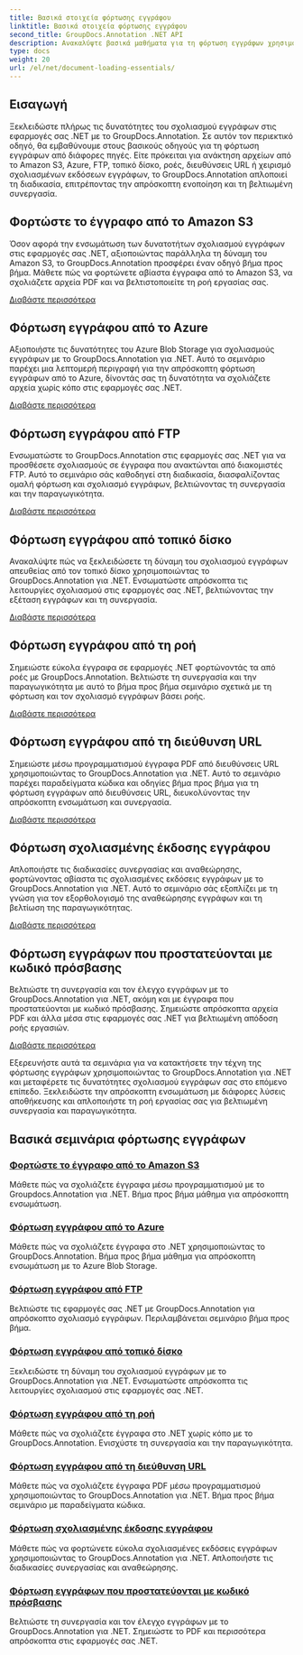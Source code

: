 ```yaml
---
title: Βασικά στοιχεία φόρτωσης εγγράφου
linktitle: Βασικά στοιχεία φόρτωσης εγγράφου
second_title: GroupDocs.Annotation .NET API
description: Ανακαλύψτε βασικά μαθήματα για τη φόρτωση εγγράφων χρησιμοποιώντας το GroupDocs.Annotation .NET. Ενσωματώστε απρόσκοπτα το Amazon S3, το Azure, το FTP, τον τοπικό δίσκο, τις ροές και άλλα.
type: docs
weight: 20
url: /el/net/document-loading-essentials/
---
```

## Εισαγωγή

Ξεκλειδώστε πλήρως τις δυνατότητες του σχολιασμού εγγράφων στις εφαρμογές σας .NET με το GroupDocs.Annotation. Σε αυτόν τον περιεκτικό οδηγό, θα εμβαθύνουμε στους βασικούς οδηγούς για τη φόρτωση εγγράφων από διάφορες πηγές. Είτε πρόκειται για ανάκτηση αρχείων από το Amazon S3, Azure, FTP, τοπικό δίσκο, ροές, διευθύνσεις URL ή χειρισμό σχολιασμένων εκδόσεων εγγράφων, το GroupDocs.Annotation απλοποιεί τη διαδικασία, επιτρέποντας την απρόσκοπτη ενοποίηση και τη βελτιωμένη συνεργασία.

## Φορτώστε το έγγραφο από το Amazon S3
Όσον αφορά την ενσωμάτωση των δυνατοτήτων σχολιασμού εγγράφων στις εφαρμογές σας .NET, αξιοποιώντας παράλληλα τη δύναμη του Amazon S3, το GroupDocs.Annotation προσφέρει έναν οδηγό βήμα προς βήμα. Μάθετε πώς να φορτώνετε αβίαστα έγγραφα από το Amazon S3, να σχολιάζετε αρχεία PDF και να βελτιστοποιείτε τη ροή εργασίας σας.

[Διαβάστε περισσότερα](./load-document-from-amazon-s3/)

## Φόρτωση εγγράφου από το Azure
Αξιοποιήστε τις δυνατότητες του Azure Blob Storage για σχολιασμούς εγγράφων με το GroupDocs.Annotation για .NET. Αυτό το σεμινάριο παρέχει μια λεπτομερή περιγραφή για την απρόσκοπτη φόρτωση εγγράφων από το Azure, δίνοντάς σας τη δυνατότητα να σχολιάζετε αρχεία χωρίς κόπο στις εφαρμογές σας .NET.

[Διαβάστε περισσότερα](./load-document-from-azure/)

## Φόρτωση εγγράφου από FTP
Ενσωματώστε το GroupDocs.Annotation στις εφαρμογές σας .NET για να προσθέσετε σχολιασμούς σε έγγραφα που ανακτώνται από διακομιστές FTP. Αυτό το σεμινάριο σάς καθοδηγεί στη διαδικασία, διασφαλίζοντας ομαλή φόρτωση και σχολιασμό εγγράφων, βελτιώνοντας τη συνεργασία και την παραγωγικότητα.

[Διαβάστε περισσότερα](./load-document-from-ftp/)

## Φόρτωση εγγράφου από τοπικό δίσκο
Ανακαλύψτε πώς να ξεκλειδώσετε τη δύναμη του σχολιασμού εγγράφων απευθείας από τον τοπικό δίσκο χρησιμοποιώντας το GroupDocs.Annotation για .NET. Ενσωματώστε απρόσκοπτα τις λειτουργίες σχολιασμού στις εφαρμογές σας .NET, βελτιώνοντας την εξέταση εγγράφων και τη συνεργασία.

[Διαβάστε περισσότερα](./load-document-from-local-disk/)

## Φόρτωση εγγράφου από τη ροή
Σημειώστε εύκολα έγγραφα σε εφαρμογές .NET φορτώνοντάς τα από ροές με GroupDocs.Annotation. Βελτιώστε τη συνεργασία και την παραγωγικότητα με αυτό το βήμα προς βήμα σεμινάριο σχετικά με τη φόρτωση και τον σχολιασμό εγγράφων βάσει ροής.

[Διαβάστε περισσότερα](./load-document-from-stream/)

## Φόρτωση εγγράφου από τη διεύθυνση URL
Σημειώστε μέσω προγραμματισμού έγγραφα PDF από διευθύνσεις URL χρησιμοποιώντας το GroupDocs.Annotation για .NET. Αυτό το σεμινάριο παρέχει παραδείγματα κώδικα και οδηγίες βήμα προς βήμα για τη φόρτωση εγγράφων από διευθύνσεις URL, διευκολύνοντας την απρόσκοπτη ενσωμάτωση και συνεργασία.

[Διαβάστε περισσότερα](./load-document-from-url/)

## Φόρτωση σχολιασμένης έκδοσης εγγράφου
Απλοποιήστε τις διαδικασίες συνεργασίας και αναθεώρησης, φορτώνοντας αβίαστα τις σχολιασμένες εκδόσεις εγγράφων με το GroupDocs.Annotation για .NET. Αυτό το σεμινάριο σάς εξοπλίζει με τη γνώση για τον εξορθολογισμό της αναθεώρησης εγγράφων και τη βελτίωση της παραγωγικότητας.

[Διαβάστε περισσότερα](./loading-annotated-document-version/)

## Φόρτωση εγγράφων που προστατεύονται με κωδικό πρόσβασης
Βελτιώστε τη συνεργασία και τον έλεγχο εγγράφων με το GroupDocs.Annotation για .NET, ακόμη και με έγγραφα που προστατεύονται με κωδικό πρόσβασης. Σημειώστε απρόσκοπτα αρχεία PDF και άλλα μέσα στις εφαρμογές σας .NET για βελτιωμένη απόδοση ροής εργασιών.

[Διαβάστε περισσότερα](./load-password-protected-documents/)

Εξερευνήστε αυτά τα σεμινάρια για να κατακτήσετε την τέχνη της φόρτωσης εγγράφων χρησιμοποιώντας το GroupDocs.Annotation για .NET και μεταφέρετε τις δυνατότητες σχολιασμού εγγράφων σας στο επόμενο επίπεδο. Ξεκλειδώστε την απρόσκοπτη ενσωμάτωση με διάφορες λύσεις αποθήκευσης και απλοποιήστε τη ροή εργασίας σας για βελτιωμένη συνεργασία και παραγωγικότητα.
## Βασικά σεμινάρια φόρτωσης εγγράφων
### [Φορτώστε το έγγραφο από το Amazon S3](./load-document-from-amazon-s3/)
Μάθετε πώς να σχολιάζετε έγγραφα μέσω προγραμματισμού με το Groupdocs.Annotation για .NET. Βήμα προς βήμα μάθημα για απρόσκοπτη ενσωμάτωση.
### [Φόρτωση εγγράφου από το Azure](./load-document-from-azure/)
Μάθετε πώς να σχολιάζετε έγγραφα στο .NET χρησιμοποιώντας το GroupDocs.Annotation. Βήμα προς βήμα μάθημα για απρόσκοπτη ενσωμάτωση με το Azure Blob Storage.
### [Φόρτωση εγγράφου από FTP](./load-document-from-ftp/)
Βελτιώστε τις εφαρμογές σας .NET με GroupDocs.Annotation για απρόσκοπτο σχολιασμό εγγράφων. Περιλαμβάνεται σεμινάριο βήμα προς βήμα.
### [Φόρτωση εγγράφου από τοπικό δίσκο](./load-document-from-local-disk/)
Ξεκλειδώστε τη δύναμη του σχολιασμού εγγράφων με το GroupDocs.Annotation για .NET. Ενσωματώστε απρόσκοπτα τις λειτουργίες σχολιασμού στις εφαρμογές σας .NET.
### [Φόρτωση εγγράφου από τη ροή](./load-document-from-stream/)
Μάθετε πώς να σχολιάζετε έγγραφα στο .NET χωρίς κόπο με το GroupDocs.Annotation. Ενισχύστε τη συνεργασία και την παραγωγικότητα.
### [Φόρτωση εγγράφου από τη διεύθυνση URL](./load-document-from-url/)
Μάθετε πώς να σχολιάζετε έγγραφα PDF μέσω προγραμματισμού χρησιμοποιώντας το GroupDocs.Annotation για .NET. Βήμα προς βήμα σεμινάριο με παραδείγματα κώδικα.
### [Φόρτωση σχολιασμένης έκδοσης εγγράφου](./loading-annotated-document-version/)
Μάθετε πώς να φορτώνετε εύκολα σχολιασμένες εκδόσεις εγγράφων χρησιμοποιώντας το GroupDocs.Annotation για .NET. Απλοποιήστε τις διαδικασίες συνεργασίας και αναθεώρησης.
### [Φόρτωση εγγράφων που προστατεύονται με κωδικό πρόσβασης](./load-password-protected-documents/)
Βελτιώστε τη συνεργασία και τον έλεγχο εγγράφων με το GroupDocs.Annotation για .NET. Σημειώστε το PDF και περισσότερα απρόσκοπτα στις εφαρμογές σας .NET.